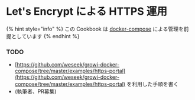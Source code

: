 # Let's Encrypt による HTTPS 運用

{% hint style="info" %}
この Cookbook は [docker-compose](../getting-started/docker-compose.md) による管理を前提としています
{% endhint %}

### TODO

* [https://github.com/weseek/growi-docker-compose/tree/master/examples/https-portal](https://github.com/weseek/growi-docker-compose/tree/master/examples/https-portal) を利用した手順を書く
* \(執筆者、PR募集\)

